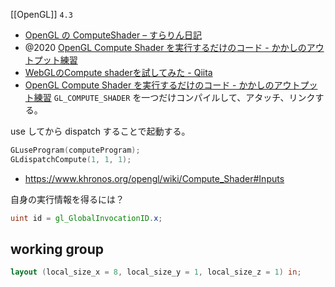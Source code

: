 [[OpenGL]] `4.3`

- [OpenGL の ComputeShader – すらりん日記](https://blog.techlab-xe.net/opengl-%E3%81%AE-computeshader/)
- @2020 [OpenGL Compute Shader を実行するだけのコード - かかしのアウトプット練習](https://kakashibata.hatenablog.jp/entry/2020/08/31/001306)
- [WebGLのCompute shaderを試してみた - Qiita](https://qiita.com/9ballsyndrome/items/7bae4f4cec8d26692d29)
- [OpenGL Compute Shader を実行するだけのコード - かかしのアウトプット練習](https://kakashibata.hatenablog.jp/entry/2020/08/31/001306)
`GL_COMPUTE_SHADER` を一つだけコンパイルして、アタッチ、リンクする。

use してから dispatch することで起動する。

```c++
GLuseProgram(computeProgram);
GLdispatchCompute(1, 1, 1);
```

- https://www.khronos.org/opengl/wiki/Compute_Shader#Inputs

自身の実行情報を得るには？

```glsl
uint id = gl_GlobalInvocationID.x;
```

## working group

```glsl
layout (local_size_x = 8, local_size_y = 1, local_size_z = 1) in;
```
